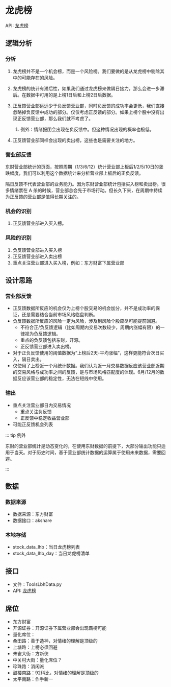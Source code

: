 # 龙虎榜

API: [龙虎榜](/design/lhb)

## 逻辑分析

### 分析

1. 龙虎榜并不是一个机会榜，而是一个风险榜。我们要做的是从龙虎榜中剔除其中的可能存在的风险。
2. 龙虎榜的统计有滞后性，如果我们通过龙虎榜来做隔日接力，那么会进一步滞后。在数据中可用的是上榜1日后和上榜2日后数据。
3. 正反馈营业部远远少于负反馈营业部，同时负反馈的成功率会更低，我们直接忽略掉负反馈中成功的部分。仅仅考虑正反馈的部分。如果上榜个股中没有出现正反馈营业部，那么我们就不考虑了。
   1. 例外：情绪报团会出现在负反馈中。但这种情况出现的概率也极低。

4. 正反馈营业部同样会出现的卖出榜，这些也是需要关注的地方。

### 营业部反馈

东财营业部统计的页面，按照周期（1/3/6/12）统计营业部上板后1/2/5/10日的涨跌幅度，我们可以利用这个数据统计来分析营业部上板后的正负反馈。

隔日反馈不代表营业部的业务能力。因为东财营业部统计包括买入榜和卖出榜。很多情绪票在 A 杀的时候，营业部总会先于市场行动。但长久下来，在周期中持续为正反馈的营业部是值得长期关注的。

### 机会的识别

1. 正反馈营业部进入买入榜。

### 风险的识别

1. 负反馈营业部进入买入榜
2. 正反馈营业部进入卖出榜
3. 重点关注营业部进入买入榜，例如：东方财富下属营业部

## 设计思路

### 营业部反馈

- 正反馈数据所反应的机会仅为上榜个股交易的机会加分，并不是成功率的保证，还是需要结合当前市场风格临盘判断。
- 负反馈数据所反应的风险一定为风险，涉及到风险个股应尽可能提前回避。
  - 不符合正/负反馈逻辑（比如周期内交易次数较少，周期内涨幅有限）的一律视为负反馈逻辑。
  - 重点的负反馈包括东财，开源。
  - 正反馈营业部进入卖出榜。
- 对于正负反馈使用的阈值数据为“上榜后2天-平均涨幅”，这样更能符合次日买入，隔日卖出。
- 仅使用了上榜近一个月统计数据。我们认为近一月交易数据反应该营业部近期的交易风格与成功率之间的反馈，是与市场风格匹配度的体现。6月/12月的数据反应该营业部的稳定性，无法在短线中使用。

### 输出

- 重点关注营业部日内交易情况
  - 重点关注负反馈
  - 正反馈中稳定收益营业部
- 可能正反馈机会列表

::: tip 例外

东财的营业部统计是动态变化的，在使用东财数据的前提下，大部分输出功能只适用于当天。对于历史时间，基于营业部统计数据的运算属于使用未来数据，需要回避。

:::

## 数据

### 数据来源

- 数据来源：东方财富
- 数据接口：akshare

### 本地存储

- stock_data_lhb：当日龙虎榜列表
- stock_data_lhb_day：当日龙虎榜清单

## 接口

- 文件：ToolsLbhData.py
- API: [龙虎榜](/design/lhb)

## 席位

- 东方财富
- 开源证券：开源证券下属营业部会出现霸榜可能
- 量化席位：
- 桑田路：善于造神，对情绪的理解是顶级的
- 上塘路：上榜必须回避
- 朱雀大街：方新侠
- 中关村大街：量化席位？
- 珍珠路：消闲派
- 鼓楼南路：92科比，对情绪的理解是顶级的
- 太平南路：作手新一









